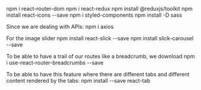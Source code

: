npm i react-router-dom
npm i react-redux
npm install @reduxjs/toolkit
npm install react-icons --save
npm i styled-components
npm install -D sass

Since we are dealing with APIs:
npm i axios

For the image slider
npm install react-slick --save
npm install slick-carousel --save

To be able to have a trail of our routes like a breadcrumb, we download npm i use-react-router-breadcrumbs --save

To be able to have this feature where there are different tabs and different content rendered by the tabs:
npm install --save react-tab
